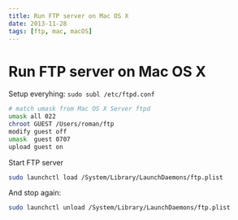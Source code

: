 ```yaml
---
title: Run FTP server on Mac OS X
date: 2013-11-28
tags: [ftp, mac, macOS]
---
```


# Run FTP server on Mac OS X

Setup everyhing: `sudo subl /etc/ftpd.conf`

```bash
# match umask from Mac OS X Server ftpd
umask all 022
chroot GUEST /Users/roman/ftp
modify guest off
umask  guest 0707
upload guest on
```

Start FTP server

```bash
sudo launchctl load /System/Library/LaunchDaemons/ftp.plist
```

And stop again:

```bash
sudo launchctl unload /System/Library/LaunchDaemons/ftp.plist
```
